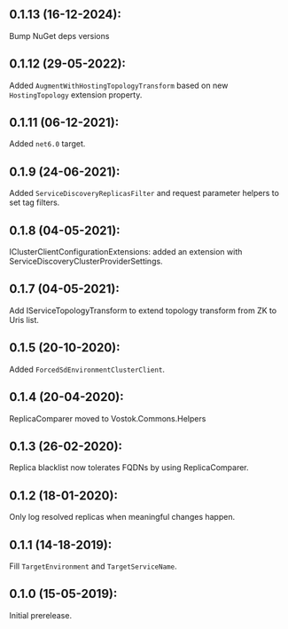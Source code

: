 ## 0.1.13 (16-12-2024): 

Bump NuGet deps versions

## 0.1.12 (29-05-2022):

Added `AugmentWithHostingTopologyTransform` based on new `HostingTopology` extension property.

## 0.1.11 (06-12-2021):

Added `net6.0` target.

## 0.1.9 (24-06-2021):

Added `ServiceDiscoveryReplicasFilter` and request parameter helpers to set tag filters. 

## 0.1.8 (04-05-2021):

IClusterClientConfigurationExtensions: added an extension with ServiceDiscoveryClusterProviderSettings.

## 0.1.7 (04-05-2021):

Add IServiceTopologyTransform to extend topology transform from ZK to Uris list.

## 0.1.5 (20-10-2020):

Added `ForcedSdEnvironmentClusterClient`.

## 0.1.4 (20-04-2020):

ReplicaComparer moved to Vostok.Commons.Helpers

## 0.1.3 (26-02-2020):

Replica blacklist now tolerates FQDNs by using ReplicaComparer.

## 0.1.2 (18-01-2020):

Only log resolved replicas when meaningful changes happen.

## 0.1.1 (14-18-2019):

Fill `TargetEnvironment` and `TargetServiceName`.

## 0.1.0 (15-05-2019): 

Initial prerelease.
